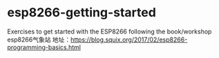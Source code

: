 # esp8266-getting-started
Exercises to get started with the ESP8266 following the book/workshop
esp8266气象站
地址：https://blog.squix.org/2017/02/esp8266-programming-basics.html
